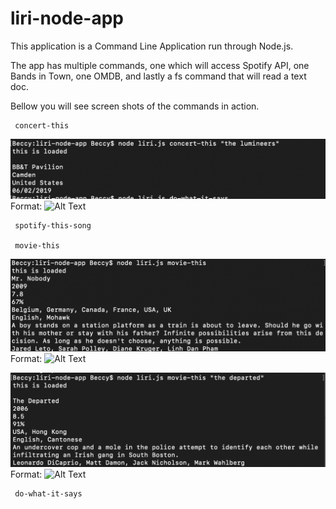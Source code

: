# liri-node-app

This application is a Command Line Application run through Node.js. 

The app has multiple commands, one which will access Spotify API, one Bands in Town, one OMDB, and lastly a fs command that will read a text doc. 

Bellow you will see screen shots of the commands in action. 

     concert-this
![bandTown](/Images/bands.png)
Format: ![Alt Text](url)

     spotify-this-song

     movie-this
![OMDB](/Images/Movie1.png)
Format: ![Alt Text](url)

![OMDB](/Images/movie2.png)
Format: ![Alt Text](url)

     do-what-it-says


